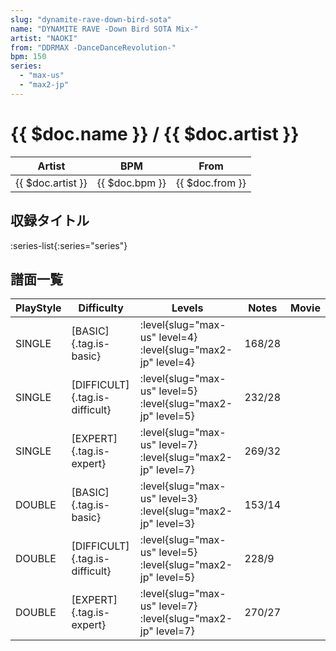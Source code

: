 ```yaml
---
slug: "dynamite-rave-down-bird-sota"
name: "DYNAMITE RAVE -Down Bird SOTA Mix-"
artist: "NAOKI"
from: "DDRMAX -DanceDanceRevolution-"
bpm: 150
series:
  - "max-us"
  - "max2-jp"
---
```


# {{ $doc.name }} / {{ $doc.artist }}

|Artist|BPM|From|
|------|---|----|
|{{ $doc.artist }}|{{ $doc.bpm }}|{{ $doc.from }}|

## 収録タイトル

:series-list{:series="series"}

## 譜面一覧

|PlayStyle|Difficulty|Levels|Notes|Movie|
|---------|----------|------|-----|-----|
|SINGLE|[BASIC]{.tag.is-basic}|:level{slug="max-us" level=4} :level{slug="max2-jp" level=4}|168/28||
|SINGLE|[DIFFICULT]{.tag.is-difficult}|:level{slug="max-us" level=5} :level{slug="max2-jp" level=5}|232/28||
|SINGLE|[EXPERT]{.tag.is-expert}|:level{slug="max-us" level=7} :level{slug="max2-jp" level=7}|269/32||
|DOUBLE|[BASIC]{.tag.is-basic}|:level{slug="max-us" level=3} :level{slug="max2-jp" level=3}|153/14||
|DOUBLE|[DIFFICULT]{.tag.is-difficult}|:level{slug="max-us" level=5} :level{slug="max2-jp" level=5}|228/9||
|DOUBLE|[EXPERT]{.tag.is-expert}|:level{slug="max-us" level=7} :level{slug="max2-jp" level=7}|270/27||
